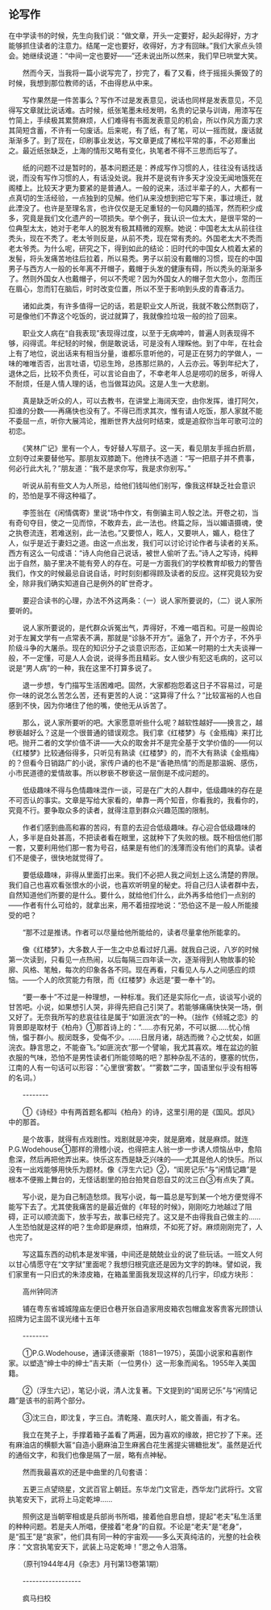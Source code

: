 ## 论写作

在中学读书的时候，先生向我们说：“做文章，开头一定要好，起头起得好，方才能够抓住读者的注意力。结尾一定也要好，收得好，方才有回昧。”我们大家点头领会。她继续说道：“中间一定也要好——”还未说出所以然来，我们早巳哄堂大笑。

　　然而今天，当我将一篇小说写完了，抄完了，看了又看，终于摇摇头撕毁了的时候，我想到那位教师的话，不由得悲从中来。

　　写作果然是一件苦事么？写作不过是发表意见，说话也同样是发表意见，不见得写文章就比说话难。古时候，纸张笔墨未经发明，名贵的记录与训诲，用漆写在竹简上，手续极其累赘麻烦，人们难得有书面发表意见的机会，所以作风方面力求其简短含蓄，不许有一句废话。后来呢，有了纸，有了笔，可以一摇而就，废话就渐渐多了。到了现在，印刷事业发达，写文章更成了稀松平常的事，不必郑重出之。最近纸张缺乏，上海的情形又略有变化，执笔者不得不三思而后写了。

　　纸的问题不过是暂时的，基本问题还是：养成写作习惯的人，往往没有话找话说，而没有写作习惯的人，有话没处说。我并不是说有许多天才没没无闻地饿死在阁楼上。比较天才更为要紧的是普通人。一般的说来，活过半辈子的人，大都有一点真切的生活经验，一点独到的见解。他们从来没想到把它写下来，事过境迁，就此湮没了。也许是至理名言，也许仅仅是无足重轻的一句风趣的插浑，然而积少成多，究竟是我们文化遗产的一项损失。举个例子，我认识一位太大，是很平常的一位典型太太，她对于老年人的脱发有极其精微的观察。她说：中国老太太从前往往秃头，现在不秃了。老太爷则反是，从前不秃，现在常有秃的。外国老太大不秃而老太爷秃。为什么呢，研究之下，得到如此的结论：旧时代的中国女人梳着太紧的发髻，将头发痛苦地往后拉着，所以易秃。男子以前没有戴帽的习惯，现在的中国男子与西方人一般的长年离不开帽子，戴帽于头发的健康有碍，所以秃头的渐渐多了。然则外国女人也戴帽子，何以不秃呢？因为外国女人的帽子忽大忽小，忽而压在眉心，忽而钉在脑后，时时改变位置，所以不至于影响到头皮的青春活力。

　　诸如此类，有许多值得一记的话，若是职业文人所说，我就不敢公然剽窃了，可是像他们不靠这个吃饭的，说过就算了，我就像捡垃圾一般的捡了回来。

　　职业文人病在“自我表现”表现得过度，以至于无病呻吟，普遍人则表现得不够，闷得谎。年纪轻的时候，倒是敢说话，可是没有人理睬他。到了中年，在社会上有了地位，说出话来有相当分量，谁都乐意听他的，可是正在努力的学做人，一味的唯唯否否，出言吐语，切忌生玲，总拣那烂熟的，人云亦云。等到年纪大了，退休之后，比较不负责任，可以言论自由了，不幸老年人总是唠叨的居多，听得人不耐烦，任是人情人理的话，也当做耳边风。这是人生一大悲剧。

　　真是缺乏听众的人，可以去教书，在讲堂上海阔天空，由你发挥，谁打阿欠，扣谁的分数——再痛快也没有了。不得已而求其次，惟有请人吃饭，那人家就不能不委屈一点，听你大展鸿论，推断世界大战何时结束，或是追叙你当年可歌可泣的初恋。

　　《笑林广记》里有一个人，专好替人写扇子。这一天，看见朋友手摇白折扇，立刻夺过来要替他写。那朋友双膝跪下。他搀扶不选道：“写一把扇子并不费事，何必行此大礼？”朋友道：“我不是求你写，我是求你别写。”

　　听说从前有些文人为人所忌，给他们钱叫他们别写，像我这样缺乏社会意识的，恐怕是享不得这种福了。

　　李签翁在《闲情偶寄》里说“场中作文，有倒骗主司人彀之法。开卷之初，当有奇句夺目，使之一见而惊，不敢弃去，此一法也。终篇之际，当以媚语摄魂，使之执卷流连，若难送别，此一法也。”又要惊人，眩人，又要哄人，媚人，稳住了人，似乎是近于妻妇之道。由这一点出发，我们可以讨论讨论作者与读者的关系。西方有这么一句成语：“诗人向他自己说话，被世人偷听了去。”诗人之写诗，纯粹出于自然，脑子里决不能有旁人的存在。可是一方面我们的学校教育却极力的警告我们，作文的时候最忌自说自话，时时刻刻都得顾及读者的反应。这样究竟较为安全，除非我们确实知道自己是例外的旷世奇才。

　　要迎合读书的心理，办法不外这两条：（一）说人家所要说的，（二）说人家所要听的。

　　说人家所要说的，是代群众诉冤出气，弄得好，不难一唱百和。可是一般舆论对于左翼文学有一点常表不满，那就是“诊脉不开方”。逼急了，开个方子，不外乎阶级斗争的大屠杀。现在的知识分子之谈意识形态，正如某一时期的士大夫谈禅一般，不一定懂，可是人人会说，说得多而且精彩。女人很少有犯这毛病的，这可以说是“男人病”的一种，我在这里不打算多说了。

　　退一步想，专门描写生活困难吧。固然，大家都抱怨着这日子不容易过，可是你一味的说怎么苦怎么苦，还有更苦的人说：“这算得了什么？”比较富裕的人也自感到不快，因为你堵住了他的嘴，使他无从诉苦了。

　　那么，说人家所要听的吧。大家愿意听些什么呢？越软性越好——换言之，越秽亵越好么？这是一个很普通的错误观念。我们拿《红楼梦》与《金瓶梅》来打比吧。抛开二者的文学价值不讲——大众的取舍并不是完全基于文学价值的——何以《红楼梦》比较通俗得多，只听见有熟读《红楼梦》的，而不大有熟读《金瓶梅》的？但看今日销路广的小说，家传户诵的也不是“香艳热情”的而是那温婉、感伤，小市民道德的爱情故事。所以秽亵不秽亵这一层倒是不成问题的。

　　低级趣味不得与色情趣味混作一谈，可是在广大的人群中，低级趣味的存在是不可否认的事实。文章是写给大家看的，单靠一两个知音，你看我的，我看你的，究竟不行。要争取众多的读者，就得注意到群众兴趣范围的限制。

　　作者们感到曲高和寡的苦闷，有意的去迎合低级趣味。存心迎合低级趣味的人，多半是自处甚高，不把读者看在眼里，这就种下了失败的根。既不相信他们那一套，又要利用他们那一套为号召，结果是有他们的浅薄而没有他们的真挚。读者们不是傻子，很快地就觉得了。

　　要低级趣味，非得从里面打出来。我们不必把人我之间划上这么清楚的界限。我们自己也喜欢看张恨水的小说，也喜欢听明皇的秘史。将自己归人读者群中去，自然知道他们所要的是什么。要什么，就给他们什么，此外再多给他们一点别的——作者有什么可给的，就拿出来，用不着扭捏地说：“恐伯这不是一般人所能接受的吧？

　　“那不过是推诱。作者可以尽量给他所能给的，读者尽量拿他所能拿的。

　　像《红楼梦》，大多数人于一生之中总看过好几遍。就我自己说，八岁的时候第一次读到，只看见一点热闹，以后每隔三四年读一次，逐渐得到人物故事的轮廓、风格、笔触，每次的印象各各不同。现在再看，只看见人与人之间感应的烦恼。——个人的欣赏能力有限，而《红楼梦》永远是“要一奉十”的。

　　“要一奉十”不过是一种理想，一种标准。我们还是实际化一点，谈谈写小说的甘苦吧。小说，如果想引人哭，非得先把自己引哭了。若能够痛痛快快哭一场，倒又好了。无奈我所写的悲哀往往是属于“如匪浣衣”的一种。（拙作《倾城之恋》的背景即是取材于《柏舟》①那首诗上的：“……亦有兄弟，不可以据……忧心悄悄，愠于群小。舰闵既多，受侮不少。……日居月诸，胡选而微？心之忧矣，如匪浣衣。静言思之，不能奋飞。”如匪浣衣“那一个譬喻，我尤其喜欢。堆在盆边的脏衣服的气味，恐怕不是男性读者们所能领略的吧？那种杂乱不洁的，壅塞的忧伤，江南的人有一句话可以形容：”心里很‘雾数’。“”雾数“二字，国语里似乎没有相等的名词。）

　　--------

　　①《诗经》中有两首题名都叫《柏舟》的诗，这里引用的是《国风。邶风》中的那首。

　　是个故事，就得有点戏剧性。戏剧就是冲突，就是磨难，就是麻烦。就连P.G.Wodehouse①那样的滑稽小说，也得把主人翁一步一步诱人烦恼丛中，愈陷愈深，然后再把他弄出来。快乐这东西是缺乏兴味的——尤其是他人的快乐。所以没有一出戏能够用快乐为题材。像《浮生六记》②，“闺房记乐”与“闲情记趣”是根本不便搬上舞台的，无怪话剧里的拍台拍凳自怨自艾的沈三白③有点失了真。

　　写小说，是为自己制造愁烦。我写小说，每一篇总是写到某一个地方便觉得不能写下去了。尤其使我痛苦的是最近做的《年轻的时候》，刚刚吃力地越过了阻碍，正可以顺流面下，放手写去，故事已经完了。这又是不由得我自己做主的……人生恐怕就是这样的吧？生命即是麻烦，怕麻烦，不如死了好。麻烦刚刚完了，人也完了。

　　写这篇东西的动机本是发牢骚，中间还是兢兢业业的说了些玩话。一班文人何以甘心情愿守在“文字狱”里面呢？我想归根究底还是因为文字的韵味。譬如说，我们家里有一只旧式的朱漆皮箱，在箱盖里面我发现这样的几行宇，印成方块形：

　　高州钟同济

　　铺在粤东省城城隍庙左便旧仓巷开张自造家用皮箱农包帽盒发客贵客光顾馈认招牌为记主固不误光绪十五年

　　--------

　　①P.G.Wodehouse，通译沃德豪斯（1881一1975），英国小说家和喜剧作家。以塑造“绅士中的绅士”吉夫斯（一位男仆）这一形象而闻名。1955年入美国籍。

　　②（浮生六记），笔记小说，清人沈复著。下文提到的“闺房记乐”与“闲情记趣”是该书的前两个部分。

　　③沈三白，即沈复，字三白。清乾隆、嘉庆时人，能文善画，有才名。

　　我立在凳子上，手撑着箱子盖看了两遍，因为喜欢的缘故，把它抄了下来。还有麻油店的横额大匾“自造小磨麻油卫生麻酱白花生酱提尖锡糖批发”。虽然是近代的通俗文字，和我们也像是隔了一层，略有点神秘。

　　然而我最喜欢的还是中曲里的几句套语：

　　五更三点望晓星，文武百官上朝廷。东华龙门文官走，西华龙门武将行。文官执笔安天下，武将上马定乾坤……

　　照例这是当朝宰相或是兵部尚书所唱，接着他自思自想，提起“老夫”私生活里的种种问题。若是夫人所唱，便接着“老身”的自叙。不论是“老夫”是“老身”，是“孤王”是“哀家”，他们具有同一种的宇宙观——多么天真纯洁的，光整的社会秩序：“文宫执笔安天下，武装上马定乾坤！”思之令人泪落。

　　（原刊1944年4月《杂志》月刊第13卷第1期）

　　------------------

　　疯马扫校
